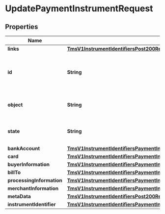 
# UpdatePaymentInstrumentRequest

## Properties
Name | Type | Description | Notes
------------ | ------------- | ------------- | -------------
**links** | [**TmsV1InstrumentIdentifiersPost200ResponseLinks**](TmsV1InstrumentIdentifiersPost200ResponseLinks.md) |  |  [optional]
**id** | **String** | Unique identification number assigned by CyberSource to the submitted request. |  [optional]
**object** | **String** | &#39;Describes type of token.&#39;  Valid values: - paymentInstrument  |  [optional]
**state** | **String** | &#39;Current state of the token.&#39;  Valid values: - ACTIVE - CLOSED  |  [optional]
**bankAccount** | [**TmsV1InstrumentIdentifiersPaymentInstrumentsGet200ResponseEmbeddedBankAccount**](TmsV1InstrumentIdentifiersPaymentInstrumentsGet200ResponseEmbeddedBankAccount.md) |  |  [optional]
**card** | [**TmsV1InstrumentIdentifiersPaymentInstrumentsGet200ResponseEmbeddedCard**](TmsV1InstrumentIdentifiersPaymentInstrumentsGet200ResponseEmbeddedCard.md) |  |  [optional]
**buyerInformation** | [**TmsV1InstrumentIdentifiersPaymentInstrumentsGet200ResponseEmbeddedBuyerInformation**](TmsV1InstrumentIdentifiersPaymentInstrumentsGet200ResponseEmbeddedBuyerInformation.md) |  |  [optional]
**billTo** | [**TmsV1InstrumentIdentifiersPaymentInstrumentsGet200ResponseEmbeddedBillTo**](TmsV1InstrumentIdentifiersPaymentInstrumentsGet200ResponseEmbeddedBillTo.md) |  |  [optional]
**processingInformation** | [**TmsV1InstrumentIdentifiersPaymentInstrumentsGet200ResponseEmbeddedProcessingInformation**](TmsV1InstrumentIdentifiersPaymentInstrumentsGet200ResponseEmbeddedProcessingInformation.md) |  |  [optional]
**merchantInformation** | [**TmsV1InstrumentIdentifiersPaymentInstrumentsGet200ResponseEmbeddedMerchantInformation**](TmsV1InstrumentIdentifiersPaymentInstrumentsGet200ResponseEmbeddedMerchantInformation.md) |  |  [optional]
**metaData** | [**TmsV1InstrumentIdentifiersPost200ResponseMetadata**](TmsV1InstrumentIdentifiersPost200ResponseMetadata.md) |  |  [optional]
**instrumentIdentifier** | [**TmsV1InstrumentIdentifiersPaymentInstrumentsGet200ResponseEmbeddedInstrumentIdentifier**](TmsV1InstrumentIdentifiersPaymentInstrumentsGet200ResponseEmbeddedInstrumentIdentifier.md) |  |  [optional]



